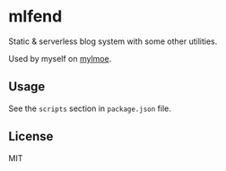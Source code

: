 # mlfend

Static & serverless blog system with some other utilities.

Used by myself on [mylmoe](https://myl.moe).

## Usage

See the `scripts` section in `package.json` file.

## License

MIT
